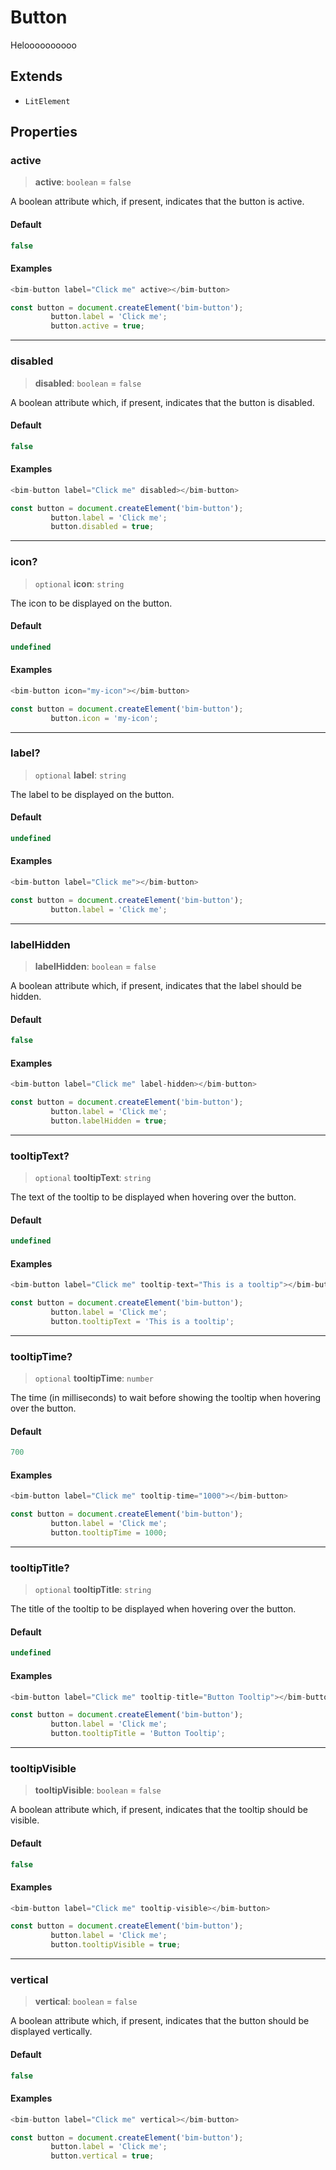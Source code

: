 # Button

Heloooooooooo

## Extends

- `LitElement`

## Properties

### active

> **active**: `boolean` = `false`

A boolean attribute which, if present, indicates that the button is active.

#### Default

```ts
false
```

#### Examples

```ts
<bim-button label="Click me" active></bim-button>
```

```ts
const button = document.createElement('bim-button');
         button.label = 'Click me';
         button.active = true;
```

***

### disabled

> **disabled**: `boolean` = `false`

A boolean attribute which, if present, indicates that the button is disabled.

#### Default

```ts
false
```

#### Examples

```ts
<bim-button label="Click me" disabled></bim-button>
```

```ts
const button = document.createElement('bim-button');
         button.label = 'Click me';
         button.disabled = true;
```

***

### icon?

> `optional` **icon**: `string`

The icon to be displayed on the button.

#### Default

```ts
undefined
```

#### Examples

```ts
<bim-button icon="my-icon"></bim-button>
```

```ts
const button = document.createElement('bim-button');
         button.icon = 'my-icon';
```

***

### label?

> `optional` **label**: `string`

The label to be displayed on the button.

#### Default

```ts
undefined
```

#### Examples

```ts
<bim-button label="Click me"></bim-button>
```

```ts
const button = document.createElement('bim-button');
         button.label = 'Click me';
```

***

### labelHidden

> **labelHidden**: `boolean` = `false`

A boolean attribute which, if present, indicates that the label should be hidden.

#### Default

```ts
false
```

#### Examples

```ts
<bim-button label="Click me" label-hidden></bim-button>
```

```ts
const button = document.createElement('bim-button');
         button.label = 'Click me';
         button.labelHidden = true;
```

***

### tooltipText?

> `optional` **tooltipText**: `string`

The text of the tooltip to be displayed when hovering over the button.

#### Default

```ts
undefined
```

#### Examples

```ts
<bim-button label="Click me" tooltip-text="This is a tooltip"></bim-button>
```

```ts
const button = document.createElement('bim-button');
         button.label = 'Click me';
         button.tooltipText = 'This is a tooltip';
```

***

### tooltipTime?

> `optional` **tooltipTime**: `number`

The time (in milliseconds) to wait before showing the tooltip when hovering over the button.

#### Default

```ts
700
```

#### Examples

```ts
<bim-button label="Click me" tooltip-time="1000"></bim-button>
```

```ts
const button = document.createElement('bim-button');
         button.label = 'Click me';
         button.tooltipTime = 1000;
```

***

### tooltipTitle?

> `optional` **tooltipTitle**: `string`

The title of the tooltip to be displayed when hovering over the button.

#### Default

```ts
undefined
```

#### Examples

```ts
<bim-button label="Click me" tooltip-title="Button Tooltip"></bim-button>
```

```ts
const button = document.createElement('bim-button');
         button.label = 'Click me';
         button.tooltipTitle = 'Button Tooltip';
```

***

### tooltipVisible

> **tooltipVisible**: `boolean` = `false`

A boolean attribute which, if present, indicates that the tooltip should be visible.

#### Default

```ts
false
```

#### Examples

```ts
<bim-button label="Click me" tooltip-visible></bim-button>
```

```ts
const button = document.createElement('bim-button');
         button.label = 'Click me';
         button.tooltipVisible = true;
```

***

### vertical

> **vertical**: `boolean` = `false`

A boolean attribute which, if present, indicates that the button should be displayed vertically.

#### Default

```ts
false
```

#### Examples

```ts
<bim-button label="Click me" vertical></bim-button>
```

```ts
const button = document.createElement('bim-button');
         button.label = 'Click me';
         button.vertical = true;
```
